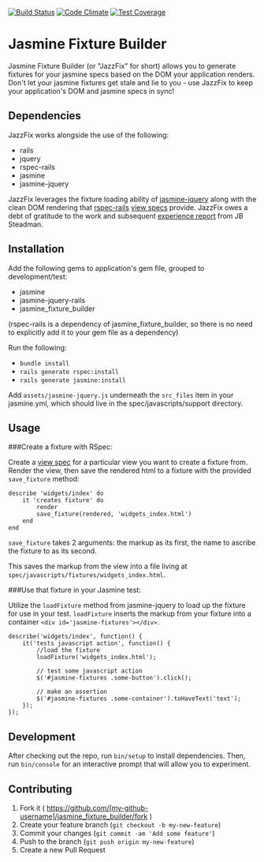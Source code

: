 [![Build Status](https://travis-ci.org/defmethodinc/jasmine-fixture-builder.svg?branch=master)](https://travis-ci.org/defmethodinc/jasmine-fixture-builder)
[![Code Climate](https://codeclimate.com/github/defmethodinc/jasmine-fixture-builder/badges/gpa.svg)](https://codeclimate.com/github/defmethodinc/jasmine-fixture-builder)
[![Test Coverage](https://codeclimate.com/github/defmethodinc/jasmine-fixture-builder/badges/coverage.svg)](https://codeclimate.com/github/defmethodinc/jasmine-fixture-builder/coverage)
# Jasmine Fixture Builder

Jasmine Fixture Builder (or "JazzFix" for short) allows you to generate fixtures for your jasmine specs based on the DOM your application renders. Don't let your jasmine fixtures get stale and lie to you - use JazzFix to keep your application's DOM and jasmine specs in sync!

## Dependencies

JazzFix works alongside the use of the following:
- rails
- jquery
- rspec-rails
- jasmine
- jasmine-jquery

JazzFix leverages the fixture loading ability of [jasmine-jquery](https://github.com/velesin/jasmine-jquery) along with the clean DOM rendering that [rspec-rails](https://github.com/rspec/rspec-rails) [view specs](https://github.com/rspec/rspec-rails#view-specs) provide. JazzFix owes a debt of gratitude to the work and subsequent [experience report](http://pivotallabs.com/javascriptspecs-bind-reality/) from JB Steadman.

## Installation

Add the following gems to application's gem file, grouped to development/test:
 - jasmine
 - jasmine-jquery-rails
 - jasmine_fixture_builder

(rspec-rails is a dependency of jasmine_fixture_builder, so there is no need to explicitly add it to your gem file as a dependency)

Run the following:
- `bundle install`
- `rails generate rspec:install`
- `rails generate jasmine:install`

Add `assets/jasmine-jquery.js` underneath the `src_files` item in your jasmine.yml, which should live in the spec/javascripts/support directory.

## Usage

###Create a fixture with RSpec:

Create a [view spec](https://www.relishapp.com/rspec/rspec-rails/v/3-5/docs/view-specs/view-spec) for a particular view you want to create a fixture from. Render the view, then save the rendered html to a fixture with the provided `save_fixture` method:

```
describe 'widgets/index' do
	it 'creates fixture' do
		render
		save_fixture(rendered, 'widgets_index.html')
	end
end
```
`save_fixture` takes 2 arguments: the markup as its first, the name to ascribe the fixture to as its second.

This saves the markup from the view into a file living at `spec/javascripts/fixtures/widgets_index.html`.

###Use that fixture in your Jasmine test:

Utilize the `loadFixture` method from jasmine-jquery to load up the fixture for use in your test.  `loadFixture` inserts the markup from your fixture into a container `<div id='jasmine-fixtures'></div>`.

```
describe('widgets/index', function() {
	it('tests javascript action', function() {
		//load the fixture
		loadFixture('widgets_index.html');

		// test some javascript action
		$('#jasmine-fixtures .some-button').click();

		// make an assertion
		$('#jasmine-fixtures .some-container').toHaveText('text');
	});
});
```

## Development

After checking out the repo, run `bin/setup` to install dependencies. Then, run `bin/console` for an interactive prompt that will allow you to experiment.


## Contributing

1. Fork it ( https://github.com/[my-github-username]/jasmine_fixture_builder/fork )
2. Create your feature branch (`git checkout -b my-new-feature`)
3. Commit your changes (`git commit -am 'Add some feature'`)
4. Push to the branch (`git push origin my-new-feature`)
5. Create a new Pull Request
